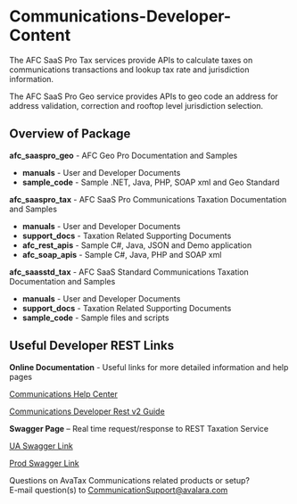 # Communications-Developer-Content

The AFC SaaS Pro Tax services provide APIs to calculate taxes on communications transactions and lookup tax rate and jurisdiction information.

The AFC SaaS Pro Geo service provides APIs to geo code an address for address validation, correction and rooftop level jurisdiction selection.

## **Overview of Package**

**afc\_saaspro\_geo** -  AFC Geo Pro Documentation and Samples

* **manuals** - User and Developer Documents
* **sample\_code** - Sample .NET, Java, PHP, SOAP xml and Geo Standard

**afc\_saaspro\_tax** -  AFC SaaS Pro Communications Taxation Documentation and Samples

* **manuals** -  User and Developer Documents
* **support\_docs** - Taxation Related Supporting Documents
* **afc\_rest\_apis** - Sample C#, Java, JSON and Demo application
* **afc\_soap\_apis** - Sample C#, Java, PHP and SOAP xml

**afc\_saasstd\_tax** -  AFC SaaS Standard Communications Taxation Documentation and Samples

* **manuals** -  User and Developer Documents
* **support\_docs** - Taxation Related Supporting Documents
* **sample\_code** - Sample files and scripts

## **Useful Developer REST Links**

**Online Documentation** - Useful links for more detailed information and help pages

[Communications Help Center](https://help.avalara.com/Avalara_for_Communications)

[Communications Developer Rest v2 Guide](https://developer.avalara.com/communications/dev-guide_rest_v2/)

**Swagger Page** – Real time request/response to REST Taxation Service

[UA Swagger Link](https://communicationsua.avalara.net/API/AFCSaaSProTax)

[Prod Swagger Link](https://communications.avalara.net/API/AFCSaaSProTax)

Questions on AvaTax Communications related products or setup?  
E-mail question(s) to [CommunicationSupport@avalara.com](CommunicationSupport@avalara.com)

